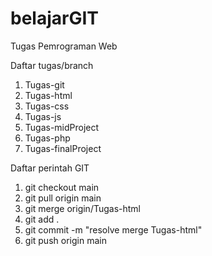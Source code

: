 # belajarGIT
Tugas Pemrograman Web 

Daftar tugas/branch
1. Tugas-git
2. Tugas-html
3. Tugas-css
4. Tugas-js
5. Tugas-midProject
6. Tugas-php
7. Tugas-finalProject

Daftar perintah GIT

1. git checkout main
2. git pull origin main
3. git merge origin/Tugas-html
4. git add .
5. git commit -m "resolve merge Tugas-html"
6. git push origin main
